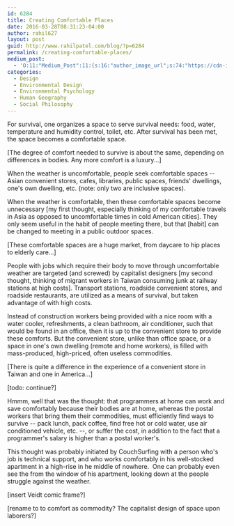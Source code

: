 ```yaml
---
id: 6284
title: Creating Comfortable Places
date: 2016-03-28T08:31:23-04:00
author: rahil627
layout: post
guid: http://www.rahilpatel.com/blog/?p=6284
permalink: /creating-comfortable-places/
medium_post:
  - 'O:11:"Medium_Post":11:{s:16:"author_image_url";s:74:"https://cdn-images-1.medium.com/fit/c/200/200/1*dmbNkD5D-u45r44go_cf0g.png";s:10:"author_url";s:28:"https://medium.com/@rahil627";s:11:"byline_name";N;s:12:"byline_email";N;s:10:"cross_link";s:2:"no";s:2:"id";s:11:"dea24c57318";s:21:"follower_notification";s:3:"yes";s:7:"license";s:19:"all-rights-reserved";s:14:"publication_id";s:2:"-1";s:6:"status";s:6:"public";s:3:"url";s:68:"https://medium.com/@rahil627/creating-comfortable-places-dea24c57318";}'
categories:
  - Design
  - Environmental Design
  - Environmental Psychology
  - Human Geography
  - Social Philosophy
---
```

For survival, one organizes a space to serve survival needs: food, water, temperature and humidity control, toilet, etc. After survival has been met, the space becomes a comfortable space.

[The degree of comfort needed to survive is about the same, depending on differences in bodies. Any more comfort is a luxury...]

When the weather is uncomfortable, people seek comfortable spaces -- Asian convenient stores, cafes, libraries, public spaces, friends' dwellings, one's own dwelling, etc. (note: only two are inclusive spaces).

When the weather is comfortable, then these comfortable spaces become unnecessary [my first thought, especially thinking of my comfortable travels in Asia as opposed to uncomfortable times in cold American cities]. They only seem useful in the habit of people meeting there, but that [habit] can be changed to meeting in a public outdoor spaces.

[These comfortable spaces are a huge market, from daycare to hip places to elderly care...]

People with jobs which require their body to move through uncomfortable weather are targeted (and screwed) by capitalist designers [my second thought, thinking of migrant workers in Taiwan consuming junk at railway stations at high costs]. Transport stations, roadside convenient stores, and roadside restaurants, are utilized as a means of survival, but taken advantage of with high costs.

Instead of construction workers being provided with a nice room with a water cooler, refreshments, a clean bathroom, air conditioner, such that would be found in an office, then it is up to the convenient store to provide these comforts. But the convenient store, unlike than office space, or a space in one's own dwelling (remote and home workers), is filled with mass-produced, high-priced, often useless commodities.&nbsp;

[There is quite a difference in the experience of a convenient store in Taiwan and one in America...]

[todo: continue?]

Hmmm, well that was the thought: that programmers at home can work and save comfortably because their bodies are at home, whereas the postal workers that bring them their commodities, must efficiently find ways to survive -- pack lunch, pack coffee, find free hot or cold water, use air conditioned vehicle, etc. --, or suffer the cost, in addition to the fact that a programmer's salary is higher than a postal worker's.

This thought was probably initiated by CouchSurfing with a person who's job is technical support, and who works comfortably in his well-stocked apartment in a high-rise in he middle of nowhere. &nbsp;One can probably even see the from the window of his apartment, looking down at the people struggle against the weather.

[insert Veidt comic frame?]

[rename to to comfort as commodity? The capitalist design of space upon laborers?]